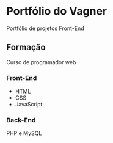 <!-- MarkDown - Git e Github linguagem padrão de documentação-->

# Portfólio do Vagner
Portfólio de projetos Front-End

## Formação
Curso de programador web

### Front-End
- HTML 
- CSS 
- JavaScript

### Back-End
PHP e MySQL